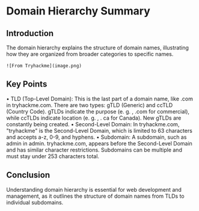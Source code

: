 # Domain Hierarchy Summary 

## Introduction 
The domain hierarchy explains the structure of domain names, illustrating how they are organized from broader categories to specific names. 

    ![From Tryhackme](image.png)

## Key Points 
• TLD (Top-Level Domain): This is the last part of a domain name, like .com in tryhackme.com. There are two types: gTLD (Generic) and ccTLD (Country Code). gTLDs indicate the purpose (e. g. , .com for commercial), while ccTLDs indicate location (e. g. , . ca for Canada). New gTLDs are constantly being created. 
• Second-Level Domain: In tryhackme.com, "tryhackme" is the Second-Level Domain, which is limited to 63 characters and accepts a-z, 0-9, and hyphens. 
• Subdomain: A subdomain, such as admin in admin. tryhackme.com, appears before the Second-Level Domain and has similar character restrictions. Subdomains can be multiple and must stay under 253 characters total. 

## Conclusion 
Understanding domain hierarchy is essential for web development and management, as it outlines the structure of domain names from TLDs to individual subdomains.